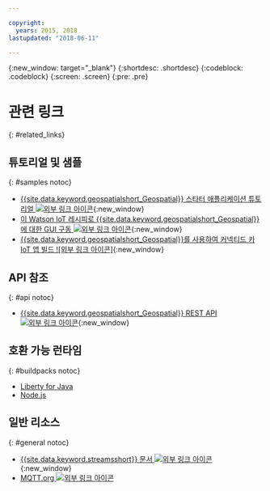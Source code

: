```yaml
---

copyright:
  years: 2015, 2018
lastupdated: "2018-06-11"

---
```


<!-- Attribute definitions -->
{:new_window: target="_blank"}
{:shortdesc: .shortdesc}
{:codeblock: .codeblock}
{:screen: .screen}
{:pre: .pre}

# 관련 링크
{: #related_links}

## 튜토리얼 및 샘플
{: #samples notoc}

* [{{site.data.keyword.geospatialshort_Geospatial}} 스타터 애플리케이션 튜토리얼 ![외부 링크 아이콘](../../icons/launch-glyph.svg "외부 링크 아이콘")](https://developer.ibm.com/streamsdev/docs/build-real-time-location-monitoring-application-ibm-cloud-geospatial-analytics-node-js/){:new_window}
* [이 Watson IoT 레시피로 {{site.data.keyword.geospatialshort_Geospatial}}에 대한 GUI 구동 ![외부 링크 아이콘](../../icons/launch-glyph.svg "외부 링크 아이콘")](https://www.ibm.com/blogs/bluemix/2017/03/whip-gui-geospatial-analytics-watson-iot-recipe/){:new_window}
* [{{site.data.keyword.geospatialshort_Geospatial}}를 사용하여 커넥티드 카 IoT 앱 빌드 ![외부 링크 아이콘]](https://www.ibm.com/developerworks/mobile/library/mo-connectedcar-app/index.html){:new_window}


## API 참조
{: #api notoc}

* [{{site.data.keyword.geospatialshort_Geospatial}} REST API ![외부 링크 아이콘](../../icons/launch-glyph.svg "외부 링크 아이콘")](https://console.ng.bluemix.net/apidocs/246){:new_window}

## 호환 가능 런타임
{: #buildpacks notoc}

* [Liberty for Java](/docs/runtimes/liberty/index.html#liberty)
* [Node.js](/docs/runtimes/nodejs/index.html#nodejs)

## 일반 리소스

{: #general notoc}
* [{{site.data.keyword.streamsshort}} 문서 ![외부 링크 아이콘](../../icons/launch-glyph.svg "외부 링크 아이콘")](http://www.ibm.com/support/knowledgecenter/SSCRJU_4.2.1/com.ibm.streams.welcome.doc/doc/kc-homepage.html){:new_window}
* [MQTT.org ![외부 링크 아이콘](../../icons/launch-glyph.svg "외부 링크 아이콘")](http://mqtt.org/)
